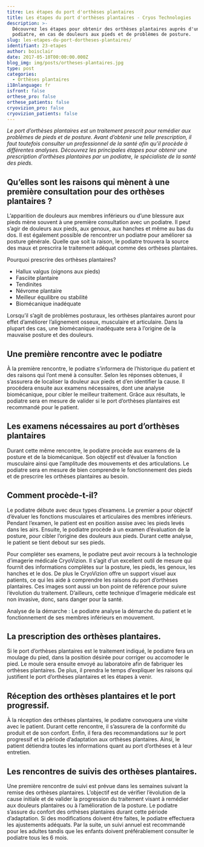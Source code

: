 ```yaml
---
titre: Les étapes du port d'orthèses plantaires
title: Les étapes du port d'orthèses plantaires - Cryos Technologies
description: >-
  Découvrez les étapes pour obtenir des orthèses plantaires auprès d'un
  podiatre, en cas de douleurs aux pieds et de problèmes de posture.
slug: les-etapes-du-port-dortheses-plantaires/
identifiant: 23-etapes
author: boisclair
date: 2017-05-10T00:00:00.000Z
blog_img: img/posts/ortheses-plantaires.jpg
type: post
categories:
  - Orthèses plantaires
i18nlanguage: fr
isfront: false
orthese_pro: false
orthese_patients: false
cryovizion_pro: false
cryovizion_patients: false
---
```


*Le port d’orthèses plantaires est un traitement prescrit pour remédier aux problèmes de pieds et de posture. Avant d’obtenir une telle prescription, il faut toutefois consulter un professionnel de la santé afin qu’il procède à différentes analyses. Découvrez les principales étapes pour obtenir une prescription d’orthèses plantaires par un podiatre, le spécialiste de la santé des pieds.*

## Qu’elles sont les raisons qui mènent à une première consultation pour des orthèses plantaires ?

L’apparition de douleurs aux membres inférieurs ou d’une blessure aux pieds mène souvent à une première consultation avec un podiatre. Il peut s’agir de douleurs aux pieds, aux genoux, aux hanches et même au bas du dos. Il est également possible de rencontrer un podiatre pour améliorer sa posture générale. Quelle que soit la raison, le podiatre trouvera la source des maux et prescrira le traitement adéquat comme des orthèses plantaires.

Pourquoi prescrire des orthèses plantaires?

- Hallux valgus (oignons aux pieds)
- Fasciite plantaire
- Tendinites
- Névrome plantaire
- Meilleur équilibre ou stabilité
- Biomécanique inadéquate

Lorsqu’il s’agit de problèmes posturaux, les orthèses plantaires auront pour effet d’améliorer l’alignement osseux, musculaire et articulaire. Dans la plupart des cas, une biomécanique inadéquate sera à l’origine de la mauvaise posture et des douleurs.

## Une première rencontre avec le podiatre

À la première rencontre, le podiatre s’informera de l’historique du patient et des raisons qui l’ont mené à consulter. Selon les réponses obtenues, il s’assurera de localiser la douleur aux pieds et d’en identifier la cause. Il procédera ensuite aux examens nécessaires, dont une analyse biomécanique, pour cibler le meilleur traitement. Grâce aux résultats, le podiatre sera en mesure de valider si le port d’orthèses plantaires est recommandé pour le patient.

## Les examens nécessaires au port d’orthèses plantaires

Durant cette même rencontre, le podiatre procède aux examens de la posture et de la biomécanique. Son objectif est d’évaluer la fonction musculaire ainsi que l’amplitude des mouvements et des articulations. Le podiatre sera en mesure de bien comprendre le fonctionnement des pieds et de prescrire les orthèses plantaires au besoin.

## Comment procède-t-il?

Le podiatre débute avec deux types d’examens. Le premier a pour objectif d’évaluer les fonctions musculaires et articulaires des membres inférieurs. Pendant l’examen, le patient est en position assise avec les pieds levés dans les airs. Ensuite, le podiatre procède à un examen d’évaluation de la posture, pour cibler l’origine des douleurs aux pieds. Durant cette analyse, le patient se tient debout sur ses pieds.

Pour compléter ses examens, le podiatre peut avoir recours à la technologie d’imagerie médicale CryoVizion. Il s’agit d’un excellent outil de mesure qui fournit des informations complètes sur la posture, les pieds, les genoux, les hanches et le dos. De plus le CryoVizion offre un support visuel aux patients, ce qui les aide à comprendre les raisons du port d’orthèses plantaires. Ces images sont aussi un bon point de référence pour suivre l’évolution du traitement. D’ailleurs, cette technique d’imagerie médicale est non invasive, donc, sans danger pour la santé.

Analyse de la démarche : Le podiatre analyse la démarche du patient et le fonctionnement de ses membres inférieurs en mouvement.

## La prescription des orthèses plantaires.

Si le port d’orthèses plantaires est le traitement indiqué, le podiatre fera un moulage du pied, dans la position désirée pour corriger ou accomoder le pied. Le moule sera ensuite envoyé au laboratoire afin de fabriquer les orthèses plantaires. De plus, il prendra le temps d’expliquer les raisons qui justifient le port d’orthèses plantaires et les étapes à venir.

## Réception des orthèses plantaires et le port progressif.

À la réception des orthèses plantaires, le podiatre convoquera une visite avec le patient. Durant cette rencontre, il s’assurera de la conformité du produit et de son confort. Enfin, il fera des recommandations sur le port progressif et la période d’adaptation aux orthèses plantaires. Ainsi, le patient détiendra toutes les informations quant au port d’orthèses et à leur entretien.

## Les rencontres de suivis des orthèses plantaires.

Une première rencontre de suivi est prévue dans les semaines suivant la remise des orthèses plantaires. L’objectif est de vérifier l’évolution de la cause initiale et de valider la progression du traitement visant à remédier aux douleurs plantaires ou à l’amélioration de la posture. Le podiatre s’assure du confort des orthèses plantaires durant cette période d’adaptation. Si des modifications doivent être faites, le podiatre effectuera les ajustements adéquats. Par la suite, un suivi annuel est recommandé pour les adultes tandis que les enfants doivent préférablement consulter le podiatre tous les 6 mois.


